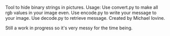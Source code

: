 Tool to hide binary strings in pictures. 
Usage:
Use convert.py to make all rgb values in your image even. 
Use encode.py to write your message to your image.
Use decode.py to retrieve message. 
Created by Michael Iovine.

Still a work in progress so it's very messy for the time being.